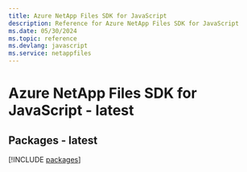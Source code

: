```yaml
---
title: Azure NetApp Files SDK for JavaScript
description: Reference for Azure NetApp Files SDK for JavaScript
ms.date: 05/30/2024
ms.topic: reference
ms.devlang: javascript
ms.service: netappfiles
---
```

# Azure NetApp Files SDK for JavaScript - latest
## Packages - latest
[!INCLUDE [packages](netapp-files-index.md)]